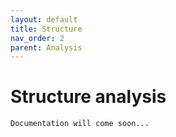 ```yaml
---
layout: default
title: Structure
nav_order: 2
parent: Analysis
---
```


# Structure analysis

    Documentation will come soon...